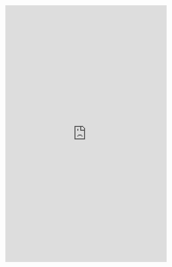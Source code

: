 <iframe class="repl" width="100%" height="800px" frameborder="0" src="https://repl.it/@azablan/printReverse?lite=true"></iframe>
